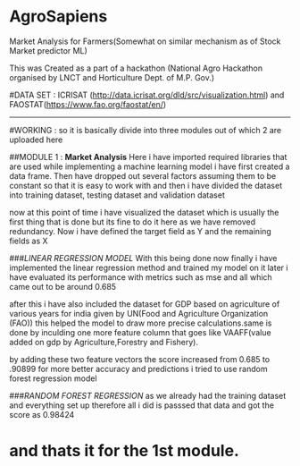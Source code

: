 # AgroSapiens
Market Analysis for Farmers(Somewhat on similar mechanism as of Stock Market predictor ML)

This was Created as a part of a hackathon (National Agro Hackathon organised by LNCT and Horticulture Dept. of M.P. Gov.) 

#DATA SET :  ICRISAT (http://data.icrisat.org/dld/src/visualization.html)<for pricing of crops> and FAOSTAT(https://www.fao.org/faostat/en/)<for macro economics indicator and some other stuff as well>

-----------------------------------------------------------------------------------------------------------------------------------------------------------------------
#WORKING : so it is basically divide into three modules out of which 2 are uploaded here

##MODULE 1 : **Market Analysis** 
Here i have imported required libraries that are used while implementing a machine learning model
i have first created a data frame. Then have dropped out several factors assuming them to be 
constant so that it is easy to work with and then i have divided the dataset into training dataset, testing dataset and validation dataset

now at this point of time i have visualized the dataset which is usually the first thing that is done but its fine to do it here as we have removed
redundancy. Now i have defined the target field as Y and the remaining fields as X

###*LINEAR REGRESSION MODEL*
With this being done now finally i have implemented the linear regression method and trained my model on it
later i have evaluated its performance with metrics such as mse and all which came out to be around 0.685

after this i have also included the dataset for GDP based on agriculture of various years for india given by UN(Food and Agriculture Organization (FAO))
this helped the model to draw more precise calculations.same is done by inculding one more feature column that goes like VAAFF(value added on gdp by Agriculture,Forestry and Fishery).

by adding these two feature vectors the score increased from 0.685 to .90899
for more better accuracy and predictions i tried to use random forest regression model

###*RANDOM FOREST REGRESSION*
as we already had the training dataset and everything set up
therefore all i did is passsed that data and got the score as  0.98424

and thats it for the 1st module.
======================================================================================================================================================================
